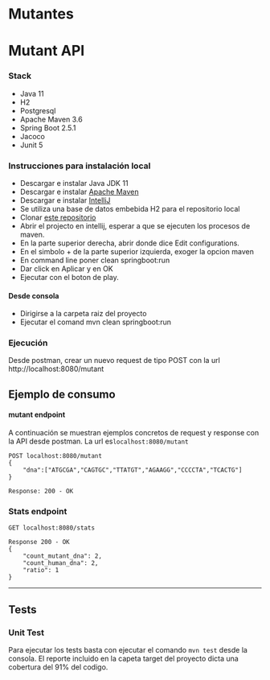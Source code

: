 # Mutantes

# Mutant API

### Stack
- Java 11
- H2
- Postgresql
- Apache Maven 3.6
- Spring Boot 2.5.1
- Jacoco  
- Junit 5


### Instrucciones para instalación local
- Descargar e instalar Java JDK 11
- Descargar e instalar [Apache Maven](https://maven.apache.org/download.cgi)
- Descargar e instalar [IntelliJ](https://www.jetbrains.com/idea/download/)
- Se utiliza una base de datos embebida H2 para el repositorio local
- Clonar [este repositorio](https://github.com/davidsar133/mutant)
- Abrir el projecto en intellij, esperar a que se ejecuten los procesos de maven.
- En la parte superior derecha, abrir donde dice Edit configurations.
- En el simbolo + de la parte superior izquierda, exoger la opcion maven
- En command line poner clean springboot:run
- Dar click en Aplicar y en OK
- Ejecutar con el boton de play.

#### Desde consola
- Dirigirse a la carpeta raiz del proyecto
- Ejecutar el comand mvn clean springboot:run

### Ejecución
Desde postman, crear un nuevo request de tipo POST con la url http://localhost:8080/mutant


Ejemplo de consumo
-----
#### mutant endpoint
A continuación se muestran ejemplos concretos de request y response con la API desde postman. La url es```localhost:8080/mutant```
```
POST localhost:8080/mutant
{
    "dna":["ATGCGA","CAGTGC","TTATGT","AGAAGG","CCCCTA","TCACTG"]
}
```
```
Response: 200 - OK
```

### Stats endpoint


```
GET localhost:8080/stats
```
```
Response 200 - OK 
{
    "count_mutant_dna": 2,
    "count_human_dna": 2,
    "ratio": 1
}
```
----
## Tests
### Unit Test
Para ejecutar los tests basta con ejecutar el comando ```mvn test``` desde la consola. 
El reporte incluido en la capeta target del proyecto dicta una cobertura del 91% del codigo.




